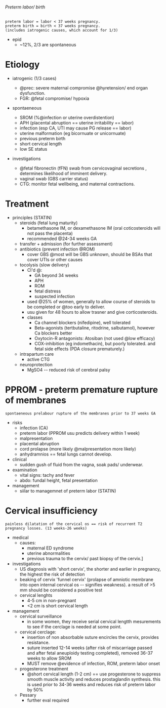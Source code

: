 ###### Preterm labor/ birth
    preterm labor = labor < 37 weeks pregnancy.
    preterm birth = birth < 37 weeks pregnancy.
    (includes iatrogenic causes, which account for 1/3)
- epid
    + ~12%, 2/3 are spontaneous

# Etiology
- iatrogenic (1/3 cases)
    + @prec: severe maternal compromise @hyretension/ end organ dysfunction.
    + FGR: @fetal compromise/ hypoxia
- spontaeneous
    + SROM (%@infection or uterine overdistention)
    + APH (placental abruption == uterine irritability == labor)
    + infection (esp CA, UTI may cause PG release == labor)
    + uterine malformation (eg bicornuate or unicornuate)
    + previous preterm birth
    + short cervical length
    + low SE status


- investigations
    + @fetal fibronectin (fFN) swab from cervicovaginal secretions , determines likelihood of imminent delivery.
    + vaginal swab (GBS carrier status)
    + CTG: monitor fetal wellbeing, and maternal contractions.

# Treatment
- principles (STATIN)
    + steroids (fetal lung maturity)
        * betamethasone IM, or dexamethasone IM (oral coticosteroids will not pass the placenta)
        * recommended @24-34 weeks GA
    + transfer + admission (for further assessment)
    + antibiotics (prevent infection @ROM)
        * cover GBS @most will be GBS unknown, should be BSAs that cover UTIs or other causes
    + tocolysis (slow delivery)
        * CI'd @:
            - GA beyond 34 weeks
            - APH
            - ROM
            - fetal distress
            - suspected infection
        * used @25% of women, generally to allow course of steroids to be completed or @too early to deliver.
        * usu given for 48 hours to allow trasner and give corticosteroids.
        * classes
            - Ca channel blockers (nifedipine), well tolerated
            - Beta-agonists (tertbutaline, ritodrine, salbutamol), however Ca blockers better
            - Oxytocin-R antagonists: Atosiban (not used @low efficacy)
            - COX-inhibition (eg indomethacin), but poorly tolerated. and fetal side effects (PDA closure prematurely.)
    + intrapartum care
        * active CTG
    + neuroprotection
        * MgSO4 -- reduced risk of cerebral palsy


# PPROM - preterm premature rupture of membranes
    spontaeneous prelabour rupture of the membranes prior to 37 weeks GA
- risks
    + infection (CA)
    + preterm labor (PPROM usu predicts delivery within 1 week)
    + malpresentation
    + placental abruption
    + cord prolapse (more likely @malpresentation more likely)
    + anhydramnios == fetal lungs cannot develop.
- clinical
    + sudden gush of fluid from the vagna, soak pads/ underwear.
- examination
    + vital signs: tachy and fever
    + abdo: fundal height, fetal presentation
- management
    + siilar to managemnet of preterm labor (STATIN)

# Cervical insufficiency
    painless dilatation of the cervical os == risk of recurrent T2 pregnancy losses. (13 weeks-26 weeks)
- medical
    + causes:
        * maternal ED syndrome
        * uterine abnormalities
        * previous trauma to the cervix/ past biopsy of the cervix.]
- investigations
    + US diagnosis with 'short cervix', the shorter and earlier in pregnancy, the highest the risk of detection
    + beaking of cervix 'funnel cervix' (prolapse of amniotic membrane into open internal cervical os -- signifies weakness). a result of >5 mm should be considered a positive test
    + cervical lenghts
        * 4-5 cm in non-pregnant
        * <2 cm is short cervical length
- management
    + cervical surveillance
        * in some women, they receive serial cervical lengtth mesurements to see if the cerclage is needed at some point. 
    + cervical cerclage:
        * insertion of non absorbable suture encircles the cervix, provides resistance. 
        * suture inserted 12-14 weeks (after risk of miscarriage passed and after fetal aneuploidy testing completed), removed 36-37 weeks to allow SROM
        * MUST remove @evidence of infection, ROM, preterm labor onset
    + progesterone treatment
        * @short cervical length (1-2 cm) == use progesterone to suppress smooth muscle activity and reduces prostaglandin synthesis. this is used prior to 34-36 weeks and reduces risk of preterm labor by 50% 
    + Pessary
        * further eval required